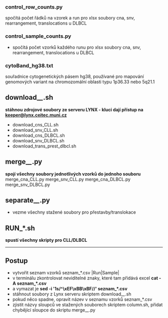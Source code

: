### control_row_counts.py
spočítá počet řádků na vzorek a run pro xlsx soubory cna, snv, rearrangement, translocations u DLBCL

### control_sample_counts.py
- spočítá počet vzorků každého runu pro xlsx soubory cna, snv, rearrangement, translocations u DLBCL

### cytoBand_hg38.txt
souřadnice cytogenetických pásem hg38, používané pro mapování genomových variant na chromozomální oblasti typu 1p36.33 nebo 5q21.1

## download_*_*.sh
**stáhnou zdrojové soubory ze serveru LYNX - kluci dají přístup na keeper@lynx.ceitec.muni.cz**
- download_cns_CLL.sh
- download_snv_CLL.sh
- download_cns_DLBCL.sh
- download_snv_DLBCL.sh
- download_trans_prest_dlbcl.sh

## merge_*_*.py
**spojí všechny soubory jednotlivých vzorků do jednoho souboru**
merge_cna_CLL.py
merge_snv_CLL.py
merge_cna_DLBCL.py
merge_snv_DLBCL.py

## separate_*_*.py
- vezme všechny stažené soubory pro přestavby/translokace

## RUN_*.sh
**spustí všechny skripty pro CLL/DLBCL**

---

## Postup
- vytvořit seznam vzorků seznam_*.csv |Run|Sample|
- v terminálu zkontrolovat neviditelné znaky, které tam přidává excel **cat -A seznam_*.csv**
- a vymazat je **sed -i '1s/^\xEF\xBB\xBF//' seznam_*.csv**
- stáhnout soubory z Lynx serveru skriptem download_*_*.sh
- pokud něco spadne, opravit název v seznamu vzorků seznam_*.csv
- zjistit názvy sloupců ve stažených souborech skriptem column.sh, přidat chybějící sloupce do skriptu merge_*_*.py
